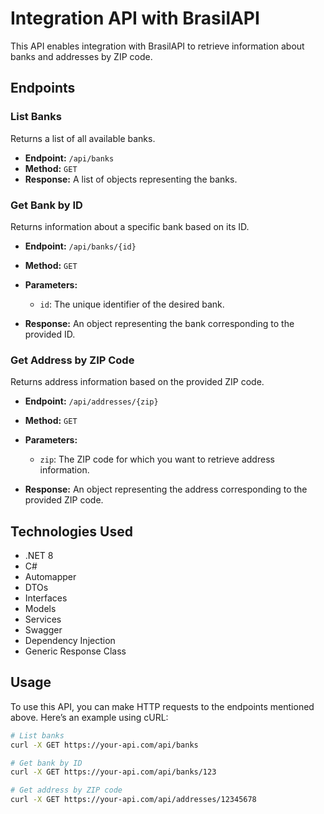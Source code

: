 # Integration API with BrasilAPI

This API enables integration with BrasilAPI to retrieve information about banks and addresses by ZIP code.

## Endpoints

### List Banks

Returns a list of all available banks.

* **Endpoint:** `/api/banks`
* **Method:** `GET`
* **Response:** A list of objects representing the banks.

### Get Bank by ID

Returns information about a specific bank based on its ID.

* **Endpoint:** `/api/banks/{id}`
* **Method:** `GET`
* **Parameters:**

  * `id`: The unique identifier of the desired bank.
* **Response:** An object representing the bank corresponding to the provided ID.

### Get Address by ZIP Code

Returns address information based on the provided ZIP code.

* **Endpoint:** `/api/addresses/{zip}`
* **Method:** `GET`
* **Parameters:**

  * `zip`: The ZIP code for which you want to retrieve address information.
* **Response:** An object representing the address corresponding to the provided ZIP code.

## Technologies Used

* .NET 8
* C#
* Automapper
* DTOs
* Interfaces
* Models
* Services
* Swagger
* Dependency Injection
* Generic Response Class

## Usage

To use this API, you can make HTTP requests to the endpoints mentioned above. Here’s an example using cURL:

```bash
# List banks
curl -X GET https://your-api.com/api/banks

# Get bank by ID
curl -X GET https://your-api.com/api/banks/123

# Get address by ZIP code
curl -X GET https://your-api.com/api/addresses/12345678
```
